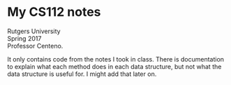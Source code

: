 # My CS112 notes
Rutgers University  
Spring 2017  
Professor Centeno.  

It only contains code from the notes I took in class. There is documentation to explain what each method does in each data structure, but not what the data structure is useful for. I might add that later on.
